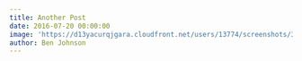 ```yaml
---
title: Another Post
date: 2016-07-20 00:00:00
image: 'https://d13yacurqjgara.cloudfront.net/users/13774/screenshots/3003711/projects.png'
author: Ben Johnson
---
```

